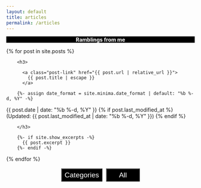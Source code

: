 ```yaml
---
layout: default
title: articles
permalink: /articles
---
```


<p style="text-align:center; background-color:black; color:white; padding:0;" ><b>Ramblings from me</b></p>

<div id="ct" style="display:none">
{% for category in site.categories %}
  <h2>{{ category[0] }}</h2>
  <ul style="font-size: 23px;">
    {% for post in category[1] %}
      <li><a href="{{ post.url }}">{{ post.title }}</a></li>
   
         {%- assign date_format = site.minima.date_format | default: "%b %-d, %Y" -%}
        <span class="post-meta">
  <time datetime="{{ post.date | date_to_xmlschema }}">{{ post.date | date: "%b %-d, %Y" }}</time>
  {% if post.last_modified_at %}
  (Updated: <time datetime="{{ post.last_modified_at | date_to_xmlschema }}">{{ post.last_modified_at | date: "%b %-d, %Y" }}</time>)
  {% endif %}
</span>
        
    {% endfor %}
  </ul>
 
{% endfor %}
</div>



<div class="posts" id="pt">
  {% for post in site.posts %}
	
        <h3>

          <a class="post-link" href="{{ post.url | relative_url }}">
            {{ post.title | escape }}
          </a>
          
        {%- assign date_format = site.minima.date_format | default: "%b %-d, %Y" -%}
        
 <span class="post-meta">
  <time datetime="{{ post.date | date_to_xmlschema }}">{{ post.date | date: "%b %-d, %Y" }}</time>
  {% if post.last_modified_at %}
  (Updated: <time datetime="{{ post.last_modified_at | date_to_xmlschema }}">{{ post.last_modified_at | date: "%b %-d, %Y" }}</time>)
  {% endif %}
</span>

        </h3>
        
        {%- if site.show_excerpts -%}
          {{ post.excerpt }}
        {%- endif -%}
	
  {% endfor %}
</div>




<div style="text-align:center;">
	<p> 
	        <input type="button" style="background-color:black; color: white; width:110px; height:35px; font-size:19px; margin:3px;" value="Categories" onclick="cate()">
	        <input type="button" style="background-color:black; color: white; width:90px; height:35px; font-size:19px; margin:3px;" value="All" onclick="back()">
	</p>
</div>
